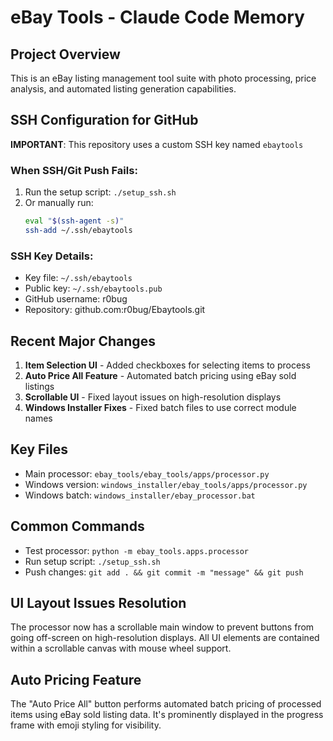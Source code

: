 # eBay Tools - Claude Code Memory

## Project Overview
This is an eBay listing management tool suite with photo processing, price analysis, and automated listing generation capabilities.

## SSH Configuration for GitHub
**IMPORTANT**: This repository uses a custom SSH key named `ebaytools`

### When SSH/Git Push Fails:
1. Run the setup script: `./setup_ssh.sh`
2. Or manually run:
   ```bash
   eval "$(ssh-agent -s)"
   ssh-add ~/.ssh/ebaytools
   ```

### SSH Key Details:
- Key file: `~/.ssh/ebaytools`
- Public key: `~/.ssh/ebaytools.pub`
- GitHub username: r0bug
- Repository: github.com:r0bug/Ebaytools.git

## Recent Major Changes
1. **Item Selection UI** - Added checkboxes for selecting items to process
2. **Auto Price All Feature** - Automated batch pricing using eBay sold listings
3. **Scrollable UI** - Fixed layout issues on high-resolution displays
4. **Windows Installer Fixes** - Fixed batch files to use correct module names

## Key Files
- Main processor: `ebay_tools/ebay_tools/apps/processor.py`
- Windows version: `windows_installer/ebay_tools/apps/processor.py`
- Windows batch: `windows_installer/ebay_processor.bat`

## Common Commands
- Test processor: `python -m ebay_tools.apps.processor`
- Run setup script: `./setup_ssh.sh`
- Push changes: `git add . && git commit -m "message" && git push`

## UI Layout Issues Resolution
The processor now has a scrollable main window to prevent buttons from going off-screen on high-resolution displays. All UI elements are contained within a scrollable canvas with mouse wheel support.

## Auto Pricing Feature
The "Auto Price All" button performs automated batch pricing of processed items using eBay sold listing data. It's prominently displayed in the progress frame with emoji styling for visibility.